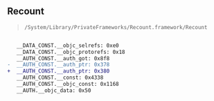 ## Recount

> `/System/Library/PrivateFrameworks/Recount.framework/Recount`

```diff

   __DATA_CONST.__objc_selrefs: 0xe0
   __DATA_CONST.__objc_protorefs: 0x18
   __AUTH_CONST.__auth_got: 0x8f8
-  __AUTH_CONST.__auth_ptr: 0x378
+  __AUTH_CONST.__auth_ptr: 0x380
   __AUTH_CONST.__const: 0x4338
   __AUTH_CONST.__objc_const: 0x1168
   __AUTH.__objc_data: 0x50

```
